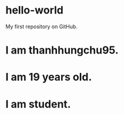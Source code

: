 # hello-world
My first repository on GitHub.

# I am thanhhungchu95.
# I am 19 years old.
# I am student.
